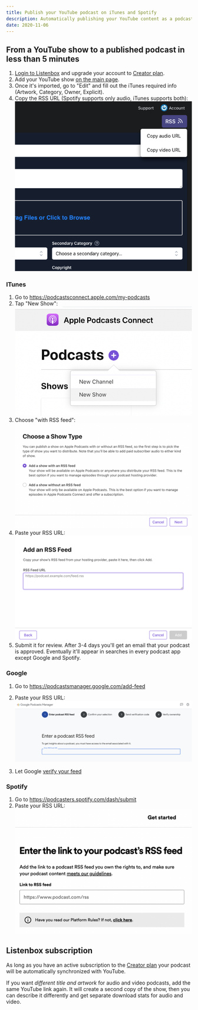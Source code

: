 ```yaml
---
title: Publish your YouTube podcast on iTunes and Spotify
description: Automatically publishing your YouTube content as a podcast
date: 2020-11-06
---
```


## From a YouTube show to a published podcast in less than 5 minutes

1. [Login to Listenbox](/account) and upgrade your account to [Creator plan](/pricing).
2. Add your YouTube show [on the main page](/).
3. Once it's imported, go to "Edit" and fill out the iTunes required info (Artwork, Category, Owner, Explicit).
4. Copy the RSS URL (Spotify supports only audio, iTunes supports both): ![copy rss url](rsscopy.png)

### ITunes

1. Go to https://podcastsconnect.apple.com/my-podcasts
2. Tap "New Show": ![itunes new show](itunes1.png)
3. Choose "with RSS feed": ![itunes rss feed](itunes2.png)
4. Paste your RSS URL: ![itunes paste](itunes3.png)
5. Submit it for review. After 3-4 days you'll get an email that your podcast is approved.
   Eventually it'll appear in searches in every podcast app except Google and Spotify.

### Google

1. Go to https://podcastsmanager.google.com/add-feed

2. Paste your RSS URL: ![google podcasts](google.png)

3. Let Google [verify your feed](https://support.google.com/podcast-publishers/answer/9747492)

### Spotify

1. Go to https://podcasters.spotify.com/dash/submit
2. Paste your RSS URL: ![google podcasts](spotify.png)

## Listenbox subscription

As long as you have an active subscription to the [Creator plan](/pricing)
your podcast will be automatically synchronized with YouTube.

If you want _different title and artwork_ for audio and video podcasts, add the same YouTube link again.
It will create a second copy of the show, then you can describe it differently and get separate download stats for audio
and video.
